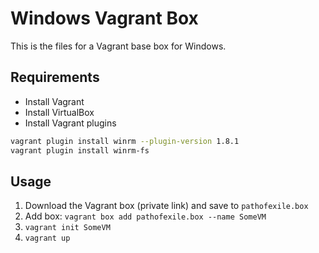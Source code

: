 # Windows Vagrant Box
This is the files for a Vagrant base box for Windows.

## Requirements

- Install Vagrant
- Install VirtualBox
- Install Vagrant plugins

```bash
vagrant plugin install winrm --plugin-version 1.8.1
vagrant plugin install winrm-fs
```

## Usage

1. Download the Vagrant box (private link) and save to `pathofexile.box`
2. Add box: `vagrant box add pathofexile.box --name SomeVM`
3. `vagrant init SomeVM`
4. `vagrant up`


